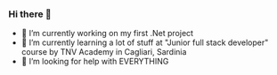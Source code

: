 ### Hi there 👋

- 🔭 I’m currently working on my first .Net project
- 🌱 I’m currently learning a lot of stuff at "Junior full stack developer" course by TNV Academy in Cagliari, Sardinia
- 🤔 I’m looking for help with EVERYTHING

